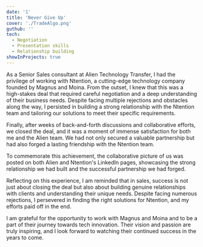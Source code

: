 ```yaml
---
date: '1'
title: 'Never Give Up'
cover: './TradeAlgo.png'
guthub: ''
tech:
  - Negotiation
  - Presentation skills
  - Relationship building
showInProjects: true
---
```


As a Senior Sales consultant at Alien Technology Transfer, I had the privilege of working with Ntention, a cutting-edge technology company founded by Magnus and Moina. From the outset, I knew that this was a high-stakes deal that required careful negotiation and a deep understanding of their business needs. Despite facing multiple rejections and obstacles along the way, I persisted in building a strong relationship with the Ntention team and tailoring our solutions to meet their specific requirements.

Finally, after weeks of back-and-forth discussions and collaborative efforts, we closed the deal, and it was a moment of immense satisfaction for both me and the Alien team. We had not only secured a valuable partnership but had also forged a lasting friendship with the Ntention team.

To commemorate this achievement, the collaborative picture of us was posted on both Alien and Ntention's LinkedIn pages, showcasing the strong relationship we had built and the successful partnership we had forged.

Reflecting on this experience, I am reminded that in sales, success is not just about closing the deal but also about building genuine relationships with clients and understanding their unique needs. Despite facing numerous rejections, I persevered in finding the right solutions for Ntention, and my efforts paid off in the end.

I am grateful for the opportunity to work with Magnus and Moina and to be a part of their journey towards tech innovation. Their vision and passion are truly inspiring, and I look forward to watching their continued success in the years to come.
